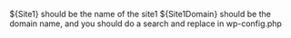 ${Site1} should be the name of the site1
${Site1Domain} should be the domain name, and you should do a search and replace in wp-config.php
